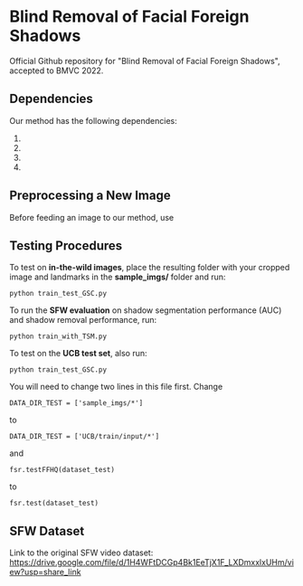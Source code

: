 # Blind Removal of Facial Foreign Shadows
Official Github repository for "Blind Removal of Facial Foreign Shadows", accepted to BMVC 2022. 

## Dependencies
Our method has the following dependencies:

1. 
2. 
3. 
4.

## Preprocessing a New Image
Before feeding an image to our method, use 

## Testing Procedures 
To test on **in-the-wild images**, place the resulting folder with your cropped image and landmarks in the **sample_imgs/** folder and run:
```
python train_test_GSC.py
```

To run the **SFW evaluation** on shadow segmentation performance (AUC) and shadow removal performance, run:
```
python train_with_TSM.py
```

To test on the **UCB test set**, also run: 
```
python train_test_GSC.py
```
You will need to change two lines in this file first. Change 
```
DATA_DIR_TEST = ['sample_imgs/*']
```
to 
```
DATA_DIR_TEST = ['UCB/train/input/*']
```
and 
```
fsr.testFFHQ(dataset_test)
```
to
```
fsr.test(dataset_test)
```

## SFW Dataset
Link to the original SFW video dataset: https://drive.google.com/file/d/1H4WFtDCGp4Bk1EeTjX1F_LXDmxxlxUHm/view?usp=share_link
